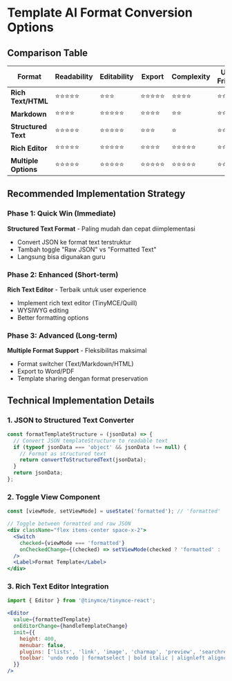 # Template AI Format Conversion Options

## Comparison Table

| Format | Readability | Editability | Export | Complexity | User-Friendly |
|--------|-------------|-------------|--------|------------|---------------|
| **Rich Text/HTML** | ⭐⭐⭐⭐⭐ | ⭐⭐⭐ | ⭐⭐⭐⭐⭐ | ⭐⭐⭐⭐ | ⭐⭐⭐⭐⭐ |
| **Markdown** | ⭐⭐⭐⭐ | ⭐⭐⭐⭐⭐ | ⭐⭐⭐⭐ | ⭐⭐ | ⭐⭐⭐⭐ |
| **Structured Text** | ⭐⭐⭐⭐⭐ | ⭐⭐⭐⭐⭐ | ⭐⭐⭐ | ⭐ | ⭐⭐⭐⭐⭐ |
| **Rich Editor** | ⭐⭐⭐⭐⭐ | ⭐⭐⭐⭐⭐ | ⭐⭐⭐⭐ | ⭐⭐⭐⭐⭐ | ⭐⭐⭐⭐⭐ |
| **Multiple Options** | ⭐⭐⭐⭐⭐ | ⭐⭐⭐⭐⭐ | ⭐⭐⭐⭐⭐ | ⭐⭐⭐⭐⭐ | ⭐⭐⭐⭐⭐ |

## Recommended Implementation Strategy

### Phase 1: Quick Win (Immediate)
**Structured Text Format** - Paling mudah dan cepat diimplementasi
- Convert JSON ke format text terstruktur
- Tambah toggle "Raw JSON" vs "Formatted Text"
- Langsung bisa digunakan guru

### Phase 2: Enhanced (Short-term)
**Rich Text Editor** - Terbaik untuk user experience
- Implement rich text editor (TinyMCE/Quill)
- WYSIWYG editing
- Better formatting options

### Phase 3: Advanced (Long-term)
**Multiple Format Support** - Fleksibilitas maksimal
- Format switcher (Text/Markdown/HTML)
- Export to Word/PDF
- Template sharing dengan format preservation

## Technical Implementation Details

### 1. JSON to Structured Text Converter
```javascript
const formatTemplateStructure = (jsonData) => {
  // Convert JSON templateStructure to readable text
  if (typeof jsonData === 'object' && jsonData !== null) {
    // Format as structured text
    return convertToStructuredText(jsonData);
  }
  return jsonData;
};
```

### 2. Toggle View Component
```jsx
const [viewMode, setViewMode] = useState('formatted'); // 'formatted' | 'raw'

// Toggle between formatted and raw JSON
<div className="flex items-center space-x-2">
  <Switch 
    checked={viewMode === 'formatted'}
    onCheckedChange={(checked) => setViewMode(checked ? 'formatted' : 'raw')}
  />
  <Label>Format Template</Label>
</div>
```

### 3. Rich Text Editor Integration
```jsx
import { Editor } from '@tinymce/tinymce-react';

<Editor
  value={formattedTemplate}
  onEditorChange={handleTemplateChange}
  init={{
    height: 400,
    menubar: false,
    plugins: ['lists', 'link', 'image', 'charmap', 'preview', 'searchreplace'],
    toolbar: 'undo redo | formatselect | bold italic | alignleft aligncenter alignright | bullist numlist outdent indent'
  }}
/>
```
